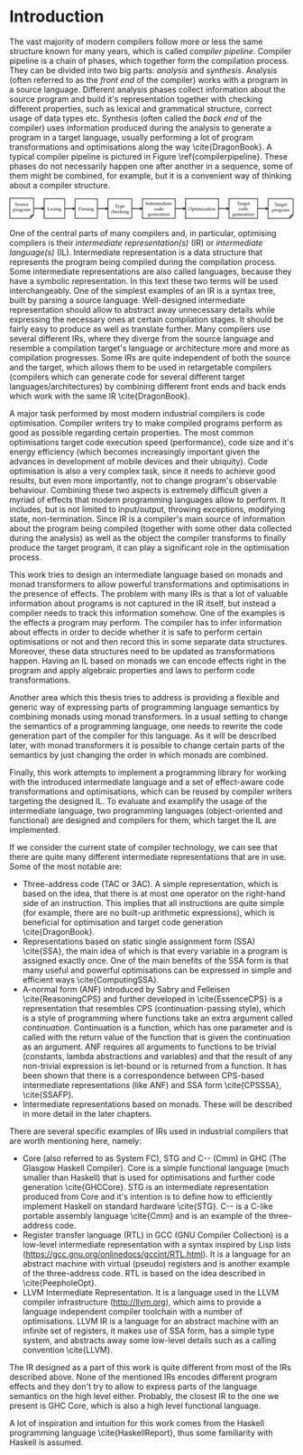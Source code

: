 # Introduction

The vast majority of modern compilers follow more or less the same structure
known for many years, which is called *compiler pipeline*. Compiler pipeline is
a chain of phases, which together form the compilation process. They can be
divided into two big parts: *analysis* and *synthesis*.  Analysis (often
referred to as the *front end* of the compiler) works with a program in a
source language. Different analysis phases collect information about the source
program and build it's representation together with checking different
properties, such as lexical and grammatical structure, correct usage of data
types etc. Synthesis (often called the *back end* of the compiler) uses
information produced during the analysis to generate a program in a target
language, usually performing a lot of program transformations and optimisations
along the way \cite{DragonBook}. A typical compiler pipeline is pictured in
Figure \ref{compilerpipeline}. These phases do not necessarily happen one after
another in a sequence, some of them might be combined, for example, but it is a
convenient way of thinking about a compiler structure.

![Compiler pipeline\label{compilerpipeline}](CompilerPipeline.png)

One of the central parts of many compilers and, in particular, optimising
compilers is their *intermediate representation(s)* (IR) or *intermediate
language(s)* (IL). Intermediate representation is a data structure that
represents the program being compiled during the compilation process. Some
intermediate representations are also called languages, because they have a
symbolic representation. In this text these two terms will be used
interchangeably. One of the simplest examples of an IR is a syntax tree, built
by parsing a source language. Well-designed intermediate representation should
allow to abstract away unnecessary details while expressing the necessary ones
at certain compilation stages. It should be fairly easy to produce as well as
translate further. Many compilers use several different IRs, where they diverge
from the source language and resemble a compilation target's language or
architecture more and more as compilation progresses. Some IRs are quite
independent of both the source and the target, which allows them to be used in
retargetable compilers (compilers which can generate code for several different
target languages/architectures) by combining different front ends and back ends
which work with the same IR \cite{DragonBook}.

A major task performed by most modern industrial compilers is code
optimisation. Compiler writers try to make compiled programs perform as good as
possible regarding certain properties. The most common optimisations target
code execution speed (performance), code size and it's energy efficiency (which
becomes increasingly important given the advances in development of mobile
devices and their ubiquity). Code optimisation is also a very complex task,
since it needs to achieve good results, but even more importantly, not to
change program's observable behaviour. Combining these two aspects is extremely
difficult given a myriad of effects that modern programming languages allow to
perform. It includes, but is not limited to input/output, throwing exceptions,
modifying state, non-termination. Since IR is a compiler's main source of
information about the program being compiled (together with some other data
collected during the analysis) as well as the object the compiler transforms to
finally produce the target program, it can play a significant role in the
optimisation process.

This work tries to design an intermediate language based on monads and monad
transformers to allow powerful transformations and optimisations in the
presence of effects. The problem with many IRs is that a lot of valuable
information about programs is not captured in the IR itself, but instead a
compiler needs to track this information somehow.  One of the examples is the
effects a program may perform. The compiler has to infer information about
effects in order to decide whether it is safe to perform certain optimisations
or not and then record this in some separate data structures. Moreover, these
data structures need to be updated as transformations happen. Having an IL
based on monads we can encode effects right in the program and apply algebraic
properties and laws to perform code transformations.

Another area which this thesis tries to address is providing a flexible and
generic way of expressing parts of programming language semantics by combining
monads using monad transformers. In a usual setting to change the semantics of
a programming language, one needs to rewrite the code generation part of the
compiler for this language. As it will be described later, with monad
transformers it is possible to change certain parts of the semantics by just
changing the order in which monads are combined.

Finally, this work attempts to implement a programming library for working with
the introduced intermediate language and a set of effect-aware code
transformations and optimisations, which can be reused by compiler writers
targeting the designed IL. To evaluate and examplify the usage of the
intermediate language, two programming languages (object-oriented and
functional) are designed and compilers for them, which target the IL are
implemented.

If we consider the current state of compiler technology, we can see that there
are quite many different intermediate representations that are in use. Some of
the most notable are:

* Three-address code (TAC or 3AC). A simple representation, which is based on
  the idea, that there is at most one operator on the right-hand side of an
  instruction. This implies that all instructions are quite simple (for example,
  there are no built-up arithmetic expressions), which is beneficial for
  optimisation and target code generation \cite{DragonBook}.
* Representations based on static single assignment form (SSA) \cite{SSA}, the
  main idea of which is that every variable in a program is assigned exactly
  once. One of the main benefits of the SSA form is that many useful and powerful
  optimisations can be expressed in simple and efficient ways \cite{ComputingSSA}.
* A-normal form (ANF) introduced by Sabry and Felleisen \cite{ReasoningCPS} and
  further developed in \cite{EssenceCPS} is a representation that resembles CPS
  (continuation-passing style), which is a style of programming where functions
  take an extra argument called *continuation*. Continuation is a function, which
  has one parameter and is called with the return value of the function that is
  given the continuation as an argument. ANF requires all arguments to functions
  to be trivial (constants, lambda abstractions and variables) and that the
  result of any non-trivial expression is let-bound or is returned from a
  function. It has been shown that there is a correspondence between CPS-based
  intermediate representations (like ANF) and SSA form \cite{CPSSSA},
  \cite{SSAFP}.
* Intermediate representations based on monads. These will be described in more
  detail in the later chapters.

There are several specific examples of IRs used in industrial compilers that
are worth mentioning here, namely:

* Core (also referred to as System FC), STG and C-\- (Cmm) in GHC (The Glasgow
  Haskell Compiler). Core is a simple functional language (much smaller than
  Haskell) that is used for optimisations and further code generation
  \cite{GHCCore}. STG is an intermediate representation produced from Core and
  it's intention is to define how to efficiently implement Haskell on standard
  hardware \cite{STG}. C-\- is a C-like portable assembly language \cite{Cmm} and
  is an example of the three-address code.
* Register transfer language (RTL) in GCC (GNU Compiler Collection) is a
  low-level intermediate representation with a syntax inspired by Lisp lists
  (<https://gcc.gnu.org/onlinedocs/gccint/RTL.html>). It is a language for an
  abstract machine with virtual (pseudo) registers and is another example of the
  three-address code. RTL is based on the idea described in \cite{PeepholeOpt}.
* LLVM Intermediate Representation. It is a language used in the LLVM compiler
  infrastructure (<http://llvm.org>), which aims to provide a language
  independent compiler toolchain with a number of optimisations. LLVM IR is a
  language for an abstract machine with an infinite set of registers, it makes
  use of SSA form, has a simple type system, and abstracts away some low-level
  details such as a calling convention \cite{LLVM}.

The IR designed as a part of this work is quite different from most of the IRs
described above. None of the mentioned IRs encodes different program effects
and they don't try to allow to express parts of the language semantics on the
high level either. Probably, the closest IR to the one we present is GHC Core,
which is also a high level functional language.

A lot of inspiration and intuition for this work comes from the Haskell
programming language \cite{HaskellReport}, thus some familiarity with Haskell
is assumed.

